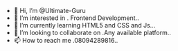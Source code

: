 - 👋 Hi, I’m @Ultimate-Guru
- 👀 I’m interested in . Frontend Development..
- 🌱 I’m currently learning HTML5 and CSS and Js...
- 💞️ I’m looking to collaborate on .Any available platform..
- 📫 How to reach me .08094289816..

<!---
Ultimate-Guru/Ultimate-Guru is a ✨ special ✨ repository because its `README.md` (this file) appears on your GitHub profile.
You can click the Preview link to take a look at your changes.
--->
